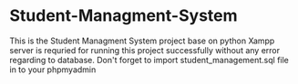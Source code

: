 # Student-Managment-System
This is the Student Managment System project base on python 
Xampp server is requried for running this project successfully without any error regarding to database.
Don't forget to import student_management.sql file in to your phpmyadmin 
